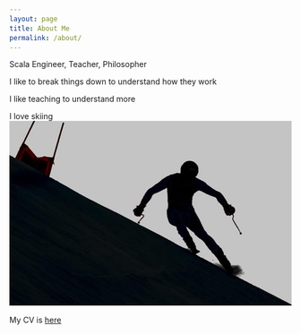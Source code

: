 ```yaml
---
layout: page
title: About Me
permalink: /about/
---
```


Scala Engineer, Teacher, Philosopher

I like to break things down to understand how they work

I like teaching to understand more

I love skiing
![skiing](/images/skiing.jpeg)

My CV is [here](/images/cv-rykhalskiy-scala-principal.pdf)
